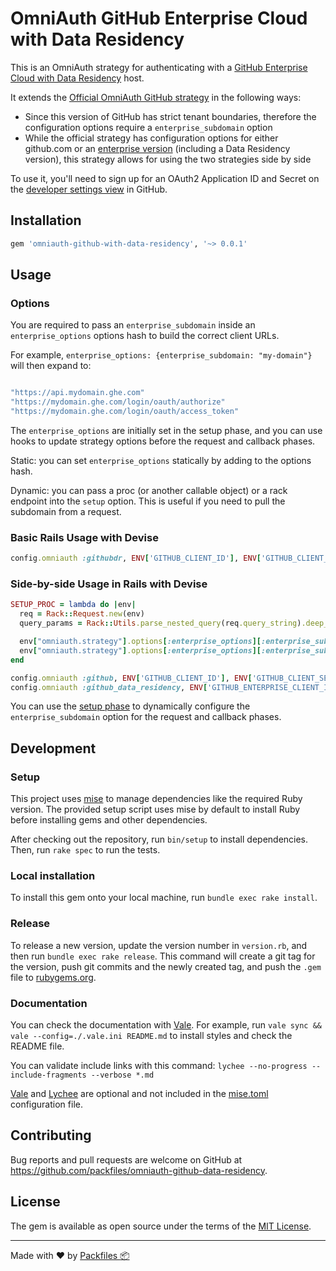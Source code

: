 # OmniAuth GitHub Enterprise Cloud with Data Residency

This is an OmniAuth strategy for authenticating with a [GitHub Enterprise Cloud with Data Residency](https://docs.github.com/en/enterprise-cloud@latest/admin/data-residency/about-github-enterprise-cloud-with-data-residency) host. 

It extends the [Official OmniAuth GitHub strategy](https://github.com/omniauth/omniauth-github/) in the following ways: 
- Since this version of GitHub has strict tenant boundaries, therefore the configuration options require a `enterprise_subdomain` option
- While the official strategy has configuration options for either github.com or an [enterprise version](https://github.com/omniauth/omniauth-github/blob/master/README.md#github-enterprise-usage) (including a Data Residency version), this strategy allows for using the two strategies side by side 

To use it, you'll need to sign up for an OAuth2 Application ID and Secret
on the [developer settings view](https://github.com/settings/developers) in GitHub.

## Installation

```ruby
gem 'omniauth-github-with-data-residency', '~> 0.0.1'
```

## Usage

### Options

You are required to pass an `enterprise_subdomain` inside an `enterprise_options` options hash to build the correct client URLs.  

For example, `enterprise_options: {enterprise_subdomain: "my-domain"}` will then expand to: 

```ruby

"https://api.mydomain.ghe.com"
"https://mydomain.ghe.com/login/oauth/authorize"
"https://mydomain.ghe.com/login/oauth/access_token"

```

The `enterprise_options` are initially set in the setup phase, and you can use hooks to update strategy options before the request and callback phases. 

Static: you can set `enterprise_options` statically by adding to the options hash.

Dynamic: you can pass a proc (or another callable object) or a rack endpoint into the `setup` option. This is useful if you need to pull the subdomain from a request.


### Basic Rails Usage with Devise

```ruby
config.omniauth :githubdr, ENV['GITHUB_CLIENT_ID'], ENV['GITHUB_CLIENT_SECRET'], scope: "user:email,read:user", enterprise_options: {enterprise_subdomain: "my-domain"}
```

### Side-by-side Usage in Rails with Devise

```ruby
SETUP_PROC = lambda do |env|
  req = Rack::Request.new(env)
  query_params = Rack::Utils.parse_nested_query(req.query_string).deep_symbolize_keys

  env["omniauth.strategy"].options[:enterprise_options][:enterprise_subdomain] = query_params[:enterprise_subdomain] if query_params[:enterprise_subdomain]
  env["omniauth.strategy"].options[:enterprise_options][:enterprise_subdomain] = query_params[:github_host].split(".").first if query_params[:github_host]
end

config.omniauth :github, ENV['GITHUB_CLIENT_ID'], ENV['GITHUB_CLIENT_SECRET'], scope: "user:email,read:user"
config.omniauth :github_data_residency, ENV['GITHUB_ENTERPRISE_CLIENT_ID'], ENV['GITHUB_ENTERPRISE_CLIENT_SECRET'], scope: "user:email,read:user", setup: SETUP_PROC
```

You can use the [setup phase](https://github.com/omniauth/omniauth/wiki/Setup-Phase) to dynamically configure the `enterprise_subdomain` option for the request and callback phases.

## Development

### Setup

This project uses [mise](http://mise.jdx.dev/) to manage dependencies like the required Ruby version. The provided setup script uses mise by default to install Ruby before installing gems and other dependencies.

After checking out the repository, run `bin/setup` to install dependencies. Then, run `rake spec` to run the tests.

### Local installation

To install this gem onto your local machine, run `bundle exec rake install`. 

### Release

To release a new version, update the version number in `version.rb`, and then run `bundle exec rake release`. This command will create a git tag for the version, push git commits and the newly created tag, and push the `.gem` file to [rubygems.org](https://rubygems.org).

### Documentation

You can check the documentation with [Vale](https://vale.sh/docs). For example, run `vale sync && vale --config=./.vale.ini README.md` to install styles and check the README file.

You can validate include links with this command: `lychee --no-progress --include-fragments --verbose *.md`

[Vale](https://vale.sh/) and [Lychee](https://lychee.cli.rs/) are optional and not included in the [mise.toml](./mise.toml) configuration file. 

## Contributing

Bug reports and pull requests are welcome on GitHub at https://github.com/packfiles/omniauth-github-data-residency.

## License

The gem is available as open source under the terms of the [MIT License](https://opensource.org/license/MIT).

---

Made with :heart: by [Packfiles :package:](https://packfiles.io)
